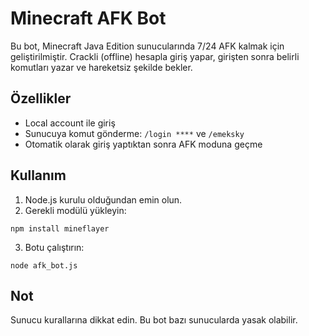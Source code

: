 # Minecraft AFK Bot

Bu bot, Minecraft Java Edition sunucularında 7/24 AFK kalmak için geliştirilmiştir.
Crackli (offline) hesapla giriş yapar, girişten sonra belirli komutları yazar ve hareketsiz şekilde bekler.

## Özellikler
- Local account ile giriş
- Sunucuya komut gönderme: `/login ****` ve `/emeksky`
- Otomatik olarak giriş yaptıktan sonra AFK moduna geçme

## Kullanım

1. Node.js kurulu olduğundan emin olun.
2. Gerekli modülü yükleyin:

```
npm install mineflayer
```

3. Botu çalıştırın:

```
node afk_bot.js
```

## Not
Sunucu kurallarına dikkat edin. Bu bot bazı sunucularda yasak olabilir.